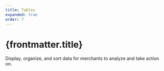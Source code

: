```yaml
---
title: Tables
expanded: true
order: 7
---
```


# {frontmatter.title}

<Lede>

Display, organize, and sort data for merchants to analyze and take action on.

</Lede>

<RichCardGrid cards={posts} />
